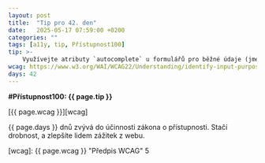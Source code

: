 ```yaml
---
layout: post
title:  "Tip pro 42. den"
date:   2025-05-17 07:59:00 +0200
categories: ""
tags: [a11y, tip, Přístupnost100]
tip: >- 
    Využívejte atributy `autocomplete` u formulářů pro běžné údaje (jméno, adresa, e-mail) – usnadníte tím vyplňování a snížíte pravděpodobnost chyby.
wcag: https://www.w3.org/WAI/WCAG22/Understanding/identify-input-purpose
days: 42
---
```

**#Přístupnost100: {{ page.tip }}**

[{{ page.wcag }}][wcag]

{{ page.days }} dnů zvývá do účinnosti zákona o přístupnosti. Stačí drobnost, a zlepšíte lidem zážitek z webu.

[wcag]: {{ page.wcag }} "Předpis WCAG"
5